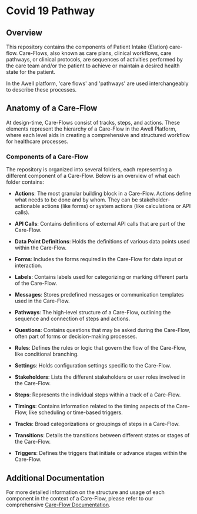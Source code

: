 
  # Covid 19 Pathway
  
  ## Overview
  This repository contains the components of Patient Intake (Elation) care-flow. Care-Flows, also known as care plans, clinical workflows, care pathways, or clinical protocols, are sequences of activities performed by the care team and/or the patient to achieve or maintain a desired health state for the patient.
  
  In the Awell platform, 'care flows' and 'pathways' are used interchangeably to describe these processes.
  
  ## Anatomy of a Care-Flow
  At design-time, Care-Flows consist of tracks, steps, and actions. These elements represent the hierarchy of a Care-Flow in the Awell Platform, where each level aids in creating a comprehensive and structured workflow for healthcare processes.
  
  ### Components of a Care-Flow
  The repository is organized into several folders, each representing a different component of a Care-Flow. Below is an overview of what each folder contains:
  
  - **Actions**: The most granular building block in a Care-Flow. Actions define what needs to be done and by whom. They can be stakeholder-actionable actions (like forms) or system actions (like calculations or API calls).
  
  - **API Calls**: Contains definitions of external API calls that are part of the Care-Flow.
  
  - **Data Point Definitions**: Holds the definitions of various data points used within the Care-Flow.
  
  - **Forms**: Includes the forms required in the Care-Flow for data input or interaction.
  
  - **Labels**: Contains labels used for categorizing or marking different parts of the Care-Flow.
  
  - **Messages**: Stores predefined messages or communication templates used in the Care-Flow.
  
  - **Pathways**: The high-level structure of a Care-Flow, outlining the sequence and connection of steps and actions.
  
  - **Questions**: Contains questions that may be asked during the Care-Flow, often part of forms or decision-making processes.
  
  - **Rules**: Defines the rules or logic that govern the flow of the Care-Flow, like conditional branching.
  
  - **Settings**: Holds configuration settings specific to the Care-Flow.
  
  - **Stakeholders**: Lists the different stakeholders or user roles involved in the Care-Flow.
  
  - **Steps**: Represents the individual steps within a track of a Care-Flow.
  
  - **Timings**: Contains information related to the timing aspects of the Care-Flow, like scheduling or time-based triggers.
  
  - **Tracks**: Broad categorizations or groupings of steps in a Care-Flow.
  
  - **Transitions**: Details the transitions between different states or stages of the Care-Flow.
  
  - **Triggers**: Defines the triggers that initiate or advance stages within the Care-Flow.
  
  ## Additional Documentation
  For more detailed information on the structure and usage of each component in the context of a Care-Flow, please refer to our comprehensive [Care-Flow Documentation](https://developers.awellhealth.com/awell-orchestration/docs/getting-started/what-is-awell-orchestration).
    